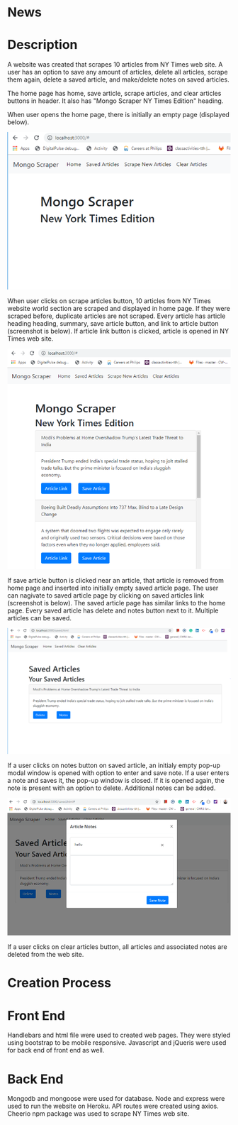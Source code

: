 # News

# Description

A website was created that scrapes 10 articles from NY Times web site. A user has an option to save any amount of articles, delete all articles, scrape them again, delete a saved article, and make/delete notes on saved articles.

The home page has home, save article, scrape articles, and clear articles buttons in header. It also has "Mongo Scraper NY Times Edition" heading.

When user opens the home page, there is initially an empty page (displayed below).

![home](public/img/home.PNG)

When user clicks on scrape articles button, 10 articles from NY Times website world section are scraped and displayed in home page. If they were scraped before, duplicate articles are not scraped. Every article has article heading heading, summary, save article button, and link to article button (screenshot is below). If article link button is clicked, article is opened in NY Times web site.

![scraped](public/img/scraped.PNG)

If save article button is clicked near an article, that article is removed from home page and inserted into initially empty saved article page. The user can nagivate to saved article page by clicking on saved articles link (screenshot is below). The saved article page has similar links to the home page. Every saved article has delete and notes button next to it. Multiple articles can be saved.

![saved](public/img/saved.PNG)

If a user clicks on notes button on saved article, an initialy empty pop-up modal window is opened with option to enter and save note. If a user enters a note and saves it, the pop-up window is closed. If it is opened again, the note is present with an option to delete. Additional notes can be added.

![notes](public/img/notes.PNG)

If a user clicks on clear articles button, all articles and associated notes are deleted from the web site.

# Creation Process

# Front End

Handlebars and html file were used to created web pages. They were styled using bootstrap to be mobile responsive. Javascript and jQueris were used for back end of front end as well.

# Back End

Mongodb and mongoose were used for database. Node and express were used to run the website on Heroku. API routes were created using axios. Cheerio npm package was used to scrape NY Times web site.

